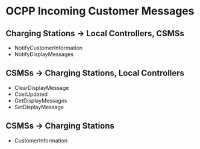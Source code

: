 ﻿# OCPP Incoming Customer Messages


## Charging Stations -> Local Controllers, CSMSs

- NotifyCustomerInformation
- NotifyDisplayMessages


## CSMSs -> Charging Stations, Local Controllers

- ClearDisplayMessage
- CostUpdated
- GetDisplayMessages
- SetDisplayMessage


## CSMSs -> Charging Stations

- CustomerInformation
